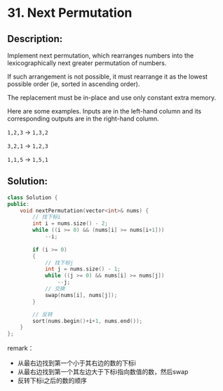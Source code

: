 # 31. Next Permutation

## Description:

Implement next permutation, which rearranges numbers into the lexicographically next greater permutation of numbers.

If such arrangement is not possible, it must rearrange it as the lowest possible order (ie, sorted in ascending order).

The replacement must be in-place and use only constant extra memory.

Here are some examples. Inputs are in the left-hand column and its corresponding outputs are in the right-hand column.

`1,2,3` → `1,3,2`

`3,2,1` → `1,2,3`

`1,1,5` → `1,5,1`

## Solution:

```c++
class Solution {
public:
    void nextPermutation(vector<int>& nums) {
        // 找下标i
        int i = nums.size() - 2;
        while ((i >= 0) && (nums[i] >= nums[i+1]))
            --i;
        
        if (i >= 0)
        {
            // 找下标j
            int j = nums.size() - 1;
            while ((j >= 0) && nums[i] >= nums[j])
                --j;
            // 交换
            swap(nums[i], nums[j]);
        }

        // 反转
        sort(nums.begin()+i+1, nums.end());
    }
};
```

remark：

- 从最右边找到第一个小于其右边的数的下标i
- 从最右边找到第一个其左边大于下标i指向数值的数，然后swap
- 反转下标i之后的数的顺序
